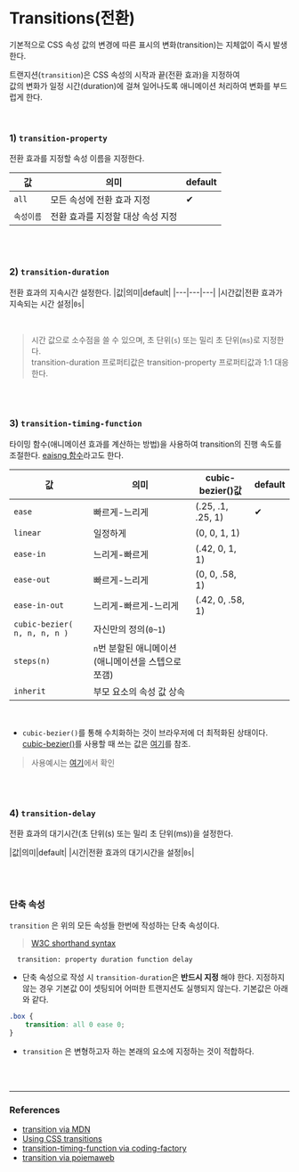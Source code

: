 # Transitions(전환)

기본적으로 CSS 속성 값의 변경에 따른 표시의 변화(transition)는 지체없이 즉시 발생한다.

트랜지션(`transition`)은 CSS 속성의 시작과 끝(전환 효과)을 지정하여<br>
값의 변화가 일정 시간(duration)에 걸쳐 일어나도록 애니메이션 처리하여 변화를 부드럽게 한다.


<Br>

### 1) `transition-property`

전환 효과를 지정할 속성 이름을 지정한다.

|값|의미|default|
|---|---|---|
|`all`|모든 속성에 전환 효과 지정|✔︎|
|`속성이름`|전환 효과를 지정할 대상 속성 지정||

<Br>
<Br>

### 2) `transition-duration`

전환 효과의 지속시간 설정한다.
|값|의미|default|
|---|---|---|
|시간값|전환 효과가 지속되는 시간 설정|`0s`|

<br>

> 시간 값으로 소수점을 쓸 수 있으며, 초 단위(`s`) 또는 밀리 초 단위(`ms`)로 지정한다.<br>
transition-duration 프로퍼티값은 transition-property 프로퍼티값과 1:1 대응한다. 

<Br>
<Br>

### 3) `transition-timing-function`


타이밍 함수(애니메이션 효과를 계산하는 방법)을 사용하여 transition의 진행 속도를 조절한다. [eaisng 함수](https://easings.net/ko)라고도 한다.

|값|의미|cubic-bezier()값|default|
|---|---|---|---|
|`ease`|빠르게-느리게|(.25, .1, .25, 1)|✔︎|
|`linear`|일정하게|(0, 0, 1, 1)||
|`ease-in`|느리게-빠르게|(.42, 0, 1, 1)|
|`ease-out`|빠르게-느리게|(0, 0, .58, 1)|
|`ease-in-out`|느리게-빠르게-느리게|(.42, 0, .58, 1)|
|`cubic-bezier( n, n, n, n )`| 자신만의 정의(`0~1`)|
|`steps(n)`|`n`번 분할된 애니메이션(애니메이션을 스텝으로 쪼갬)|
|`inherit`|부모 요소의 속성 값 상속|

<Br>

-  `cubic-bezier()`를 통해 수치화하는 것이 브라우저에 더 최적화된 상태이다. [cubic-bezier()](https://www.w3schools.com/cssref/func_cubic-bezier.asp)를 사용할 때 쓰는 값은 [여기](https://cubic-bezier.com/#.17,.67,.83,.67)를 참조.

> 사용예시는 [여기](https://developer.mozilla.org/en-US/docs/Web/CSS/transition-timing-function)에서 확인

<Br>
<Br>

### 4) `transition-delay`

전환 효과의 대기시간(초 단위(s) 또는 밀리 초 단위(ms))을 설정한다.

|값|의미|default|
|시간|전환 효과의 대기시간을 설정|`0s`|

<br>
<br>

### 단축 속성

`transition` 은 위의 모든 속성들 한번에 작성하는 단축 속성이다.
> [W3C shorthand syntax](https://www.w3.org/TR/css-transitions-1/#transition-shorthand-property)
``` 
  transition: property duration function delay
```

- 단축 속성으로 작성 시 `transition-duration`은 __반드시 지정__ 해야 한다. 지정하지 않는 경우 기본값 0이 셋팅되어 어떠한 트랜지션도 실행되지 않는다. 기본값은 아래와 같다.
```css
.box {
    transition: all 0 ease 0;
}
```

- `transition` 은 변형하고자 하는 본래의 요소에 지정하는 것이 적합하다.

<br>
<br>

---
### References
- [transition via MDN](https://developer.mozilla.org/ko/docs/Web/CSS/transition)
- [Using CSS transitions](https://developer.mozilla.org/en-US/docs/Web/CSS/CSS_Transitions/Using_CSS_transitions)
- [transition-timing-function via coding-factory](https://www.codingfactory.net/10942)
- [transition via poiemaweb](https://poiemaweb.com/css3-transition)

